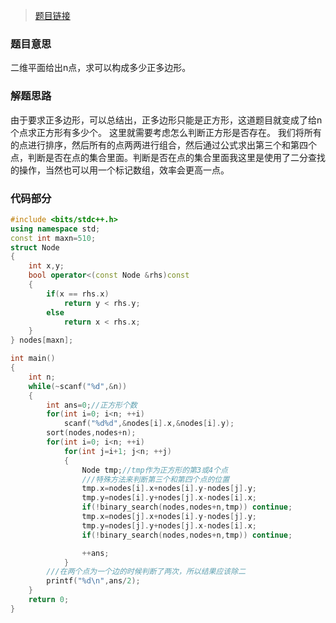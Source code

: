 <!--more-->

> [题目链接](http://acm.hdu.edu.cn/showproblem.php?pid=6055)

### 题目意思 ###
二维平面给出n点，求可以构成多少正多边形。
### 解题思路 ###
由于要求正多边形，可以总结出，正多边形只能是正方形，这道题目就变成了给n个点求正方形有多少个。
这里就需要考虑怎么判断正方形是否存在。
我们将所有的点进行排序，然后所有的点两两进行组合，然后通过公式求出第三个和第四个点，判断是否在点的集合里面。判断是否在点的集合里面我这里是使用了二分查找的操作，当然也可以用一个标记数组，效率会更高一点。
### 代码部分 ###

```cpp
#include <bits/stdc++.h>
using namespace std;
const int maxn=510;
struct Node
{
    int x,y;
    bool operator<(const Node &rhs)const
    {
        if(x == rhs.x)
            return y < rhs.y;
        else
            return x < rhs.x;
    }
} nodes[maxn];

int main()
{
    int n;
    while(~scanf("%d",&n))
    {
        int ans=0;//正方形个数
        for(int i=0; i<n; ++i)
            scanf("%d%d",&nodes[i].x,&nodes[i].y);
        sort(nodes,nodes+n);
        for(int i=0; i<n; ++i)
            for(int j=i+1; j<n; ++j)
            {
                Node tmp;//tmp作为正方形的第3或4个点
                ///特殊方法来判断第三个和第四个点的位置
                tmp.x=nodes[i].x+nodes[i].y-nodes[j].y;
                tmp.y=nodes[i].y+nodes[j].x-nodes[i].x;
                if(!binary_search(nodes,nodes+n,tmp)) continue;
                tmp.x=nodes[j].x+nodes[i].y-nodes[j].y;
                tmp.y=nodes[j].y+nodes[j].x-nodes[i].x;
                if(!binary_search(nodes,nodes+n,tmp)) continue;

                ++ans;
            }
        ///在两个点为一个边的时候判断了两次，所以结果应该除二
        printf("%d\n",ans/2);
    }
    return 0;
}

```
